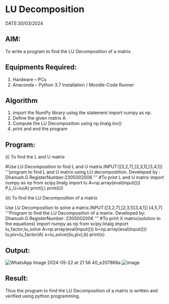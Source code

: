 # LU Decomposition 
DATE:30/03/2024

## AIM:
To write a program to find the LU Decomposition of a matrix.

## Equipments Required:
1. Hardware – PCs
2. Anaconda – Python 3.7 Installation / Moodle-Code Runner

## Algorithm
1. 	import the NumPy library using the statement import numpy as np.
2.	Define the given matrix A
3.	Compute the LU Decomposition using np.linalg.inv()
4.	print and end the program
## Program:
(i) To find the L and U matrix

#Use LU Decomposition to find L and U matrix.INPUT:[[3,2,7],[2,3,1],[3,4,1]] '''program to find L and U matrix using LU decompostition.
Develeped by : Dhanush.G
RegisterNumber:2305002006
''' #To print L and U 
matrix import numpy as np 
from scipy.linalg import lu
A=np.array(eval(input())) 
P,L,U=lu(A) print(L) 
print(U)      

(ii) To find the LU Decomposition of a matrix

Use LU Decomposition to solve a matrix.INPUT:[[3,2,7],[2,3,1][3,4,1]]   [4,5,7] 
'''Program to find the LU Decomposition of a matrix.
Developed by: Dhanush.G
RegisterNumber: 2305002006
''' #To print X matrix(solution to the equations)
import numpy as np
from scipy.linalg import lu_factor,lu_solve A=np.array(eval(input()))
b=np.array(eval(input()))
lu,piv=lu_factor(A) x=lu_solve((lu,piv),b)
print(x)
## Output:
![WhatsApp Image 2024-05-22 at 21 56 40_e207868a](https://github.com/Dhanushmukesh/LU-Decomposition/assets/155508176/9debd9b9-2772-4c49-aafb-fe9014990d9c)
![image](https://github.com/Dhanushmukesh/LU-Decomposition/assets/155508176/fd10b0cc-c75e-4279-b7f5-093fb2857f39)
## Result:
Thus the program to find the LU Decomposition of a matrix is written and verified using python programming.

